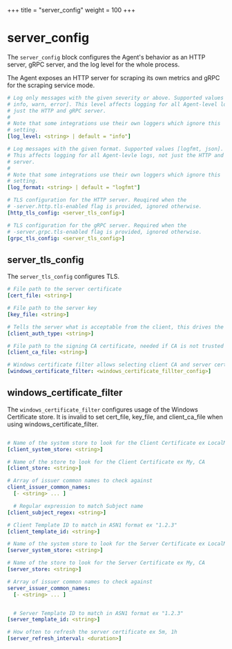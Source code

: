 +++
title = "server_config"
weight = 100
+++

# server_config

The `server_config` block configures the Agent's behavior as an HTTP server,
gRPC server, and the log level for the whole process.

The Agent exposes an HTTP server for scraping its own metrics and gRPC for the
scraping service mode.

```yaml
# Log only messages with the given severity or above. Supported values [debug,
# info, warn, error]. This level affects logging for all Agent-level logs, not
# just the HTTP and gRPC server.
#
# Note that some integrations use their own loggers which ignore this
# setting.
[log_level: <string> | default = "info"]

# Log messages with the given format. Supported values [logfmt, json].
# This affects logging for all Agent-levle logs, not just the HTTP and gRPC
# server.
#
# Note that some integrations use their own loggers which ignore this
# setting.
[log_format: <string> | default = "logfmt"]

# TLS configuration for the HTTP server. Reuqired when the
# -server.http.tls-enabled flag is provided, ignored otherwise.
[http_tls_config: <server_tls_config>]

# TLS configuration for the gRPC server. Required when the
# -server.grpc.tls-enabled flag is provided, ignored otherwise.
[grpc_tls_config: <server_tls_config>]
```

## server_tls_config

The `server_tls_config` configures TLS.

```yaml
# File path to the server certificate
[cert_file: <string>]

# File path to the server key
[key_file: <string>]

# Tells the server what is acceptable from the client, this drives the options in client_tls_config
[client_auth_type: <string>]

# File path to the signing CA certificate, needed if CA is not trusted
[client_ca_file: <string>]

# Windows certificate filter allows selecting client CA and server certificate from the Windows Certificate store
[windows_certificate_filter: <windows_certificate_fillter_config>]
```

## windows_certificate_filter

The `windows_certificate_filter` configures usage of the Windows Certificate store. It is invalid to set cert_file, key_file, and client_ca_file when using windows_certificate_filter.

```yaml

# Name of the system store to look for the Client Certificate ex LocalMachine, CurrentUser 
[client_system_store: <string>]

# Name of the store to look for the Client Certificate ex My, CA
[client_store: <string>]

# Array of issuer common names to check against
client_issuer_common_names:
  [- <string> ... ]

  # Regular expression to match Subject name
[client_subject_regex: <string>]

# Client Template ID to match in ASN1 format ex "1.2.3"
[client_template_id: <string>]

# Name of the system store to look for the Server Certificate ex LocalMachine, CurrentUser 
[server_system_store: <string>]

# Name of the store to look for the Server Certificate ex My, CA
[server_store: <string>]

# Array of issuer common names to check against
server_issuer_common_names:
  [- <string> ... ]


  # Server Template ID to match in ASN1 format ex "1.2.3"
[server_template_id: <string>]

# How often to refresh the server certificate ex 5m, 1h 
[server_refresh_interval: <duration>]

```
